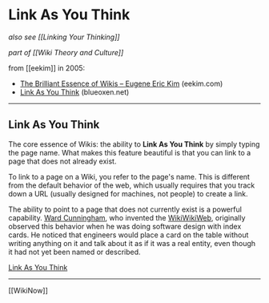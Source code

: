 # Link As You Think

_also see [[Linking Your Thinking]]_

_part of [[Wiki Theory and Culture]]_

from [[eekim]] in 2005:

- [The Brilliant Essence of Wikis – Eugene Eric Kim](https://eekim.com/2005/09/the-brilliant-essence-of-wikis/) (eekim.com)
- [Link As You Think](https://web.archive.org/web/20100612154846/http://blueoxen.net/wiki/Link_As_You_Think) (blueoxen.net) 

-----
## Link As You Think
   
The core essence of Wikis: the ability to **Link As You Think** by simply typing the page name. What makes this feature beautiful is that you can link to a page that does not already exist. 

To link to a page on a Wiki, you refer to the page's name. This is different from the default behavior of the web, which usually requires that you track down a URL (usually designed for machines, not people) to create a link.

The ability to point to a page that does not currently exist is a powerful capability. [Ward Cunningham](https://web.archive.org/web/20100612154846/http://blueoxen.net/w/index.php?title=Ward_Cunningham&amp;action=edit&amp;redlink=1), who invented the [WikiWikiWeb](https://web.archive.org/web/20100612154846/http://blueoxen.net/wiki/WikiWikiWeb), originally observed this behavior when he was doing software design with index cards. He noticed that engineers would place a card on the table without writing anything on it and talk about it as if it was a real entity, even though it had not yet been named or described. 

[Link As You Think](https://web.archive.org/web/20100612154846/http://blueoxen.net/wiki/Link_As_You_Think)  

----------
[[WikiNow]]